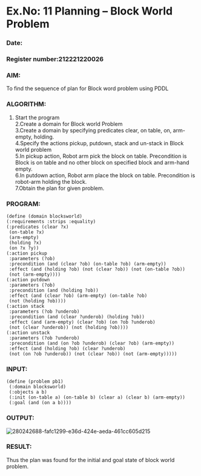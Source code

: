 # Ex.No: 11  Planning – Block World Problem 
### Date:                                                                  
### Register number:212221220026 
### AIM: 
To find the sequence of plan for Block word problem using PDDL  
###  ALGORITHM:
1. Start the program <br>
2.Create a domain for Block world Problem <br>
3.Create a domain by specifying predicates clear, on table, on, arm-empty, holding. <br>
4.Specify the actions pickup, putdown, stack and un-stack in Block world problem <br>
5.In pickup action, Robot arm pick the block on table. Precondition is Block is on table and no other block on specified block and arm-hand empty.<br>
6.In putdown action, Robot arm place the block on table. Precondition is robot-arm holding the block.<br>
7.Obtain the plan for given problem.<br> 
     
### PROGRAM:
```
(define (domain blocksworld)
(:requirements :strips :equality)
(:predicates (clear ?x)
 (on-table ?x)
 (arm-empty)
 (holding ?x)
 (on ?x ?y))
(:action pickup
 :parameters (?ob)
 :precondition (and (clear ?ob) (on-table ?ob) (arm-empty))
 :effect (and (holding ?ob) (not (clear ?ob)) (not (on-table ?ob))
 (not (arm-empty))))
(:action putdown
 :parameters (?ob)
 :precondition (and (holding ?ob))
 :effect (and (clear ?ob) (arm-empty) (on-table ?ob)
 (not (holding ?ob))))
(:action stack
 :parameters (?ob ?underob)
 :precondition (and (clear ?underob) (holding ?ob))
 :effect (and (arm-empty) (clear ?ob) (on ?ob ?underob)
 (not (clear ?underob)) (not (holding ?ob))))
(:action unstack
 :parameters (?ob ?underob) 
 :precondition (and (on ?ob ?underob) (clear ?ob) (arm-empty))
 :effect (and (holding ?ob) (clear ?underob)
 (not (on ?ob ?underob)) (not (clear ?ob)) (not (arm-empty)))))
```









### INPUT:
```
(define (problem pb1)
 (:domain blocksworld)
 (:objects a b)
 (:init (on-table a) (on-table b) (clear a) (clear b) (arm-empty))
 (:goal (and (on a b))))
```

### OUTPUT:

![280242688-fafc1299-e36d-424e-aeda-461cc605d215](https://github.com/KATHIR1611/AI_Lab_2023-24/assets/128135186/a385309e-9271-4e25-9491-c9a0e0d94ea7)



### RESULT:
Thus the plan was found for the initial and goal state of block world problem.
